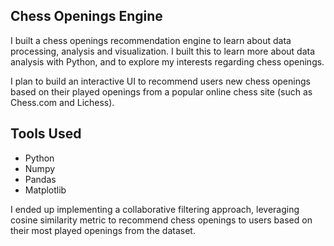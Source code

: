 ## Chess Openings Engine

I built a chess openings recommendation engine to learn about data processing, analysis and visualization. I built this to learn more about data analysis with Python, and to explore my interests regarding chess openings.

I plan to build an interactive UI to recommend users new chess openings based on their played openings from a popular online chess site (such as Chess.com and Lichess). 

## Tools Used
- Python
- Numpy
- Pandas
- Matplotlib

I ended up implementing a collaborative filtering approach, leveraging cosine similarity metric to recommend chess openings to users based on their most played openings from the dataset.